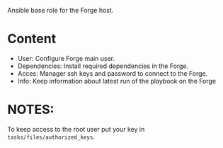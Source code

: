 Ansible base role for the Forge host.

Content
=======

* User: Configure Forge main user.
* Dependencies: Install required dependencies in the Forge.
* Acces: Manager ssh keys and password to connect to the Forge.
* Info: Keep information about latest run of the playbook on the Forge

NOTES:
======

To keep access to the root user put your key in `tasks/files/authorized_keys`.
